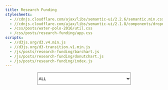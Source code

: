```yaml
---
title: Research Funding
stylesheets:
  - //cdnjs.cloudflare.com/ajax/libs/semantic-ui/2.2.6/semantic.min.css
  - //cdnjs.cloudflare.com/ajax/libs/semantic-ui/2.1.8/components/dropdown.min.css
  - /css/posts/water-polo-2016/util.css
  - /css/posts/research-funding/app.css
scripts:
  - //d3js.org/d3.v4.min.js
  - //d3js.org/d3-transition.v1.min.js
  - /js/posts/research-funding/barchart.js
  - /js/posts/research-funding/donutchart.js
  - /js/posts/research-funding/index.js
---
```

<div id='bar-chart-wrapper'>
    <select style="margin: 0 auto; display: flex; width: 300px; height: 3em;" class="ui selection dropdown" id='barChartDropdown'>
        <option value='0'>ALL</option>

    </select>
</div>
<div id='donut-chart-wrapper'>
</div>
